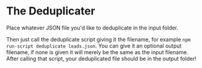 # The Deduplicater
Place whatever JSON file you'd like to deduplicate in the input folder.  

Then just call the deduplicate script giving it the filename, for example `npm run-script deduplicate leads.json`. You can give it an optional output filename, if none is given it will merely be the same as the input filename. After calling that script, your deduplicated file should be in the output folder!
